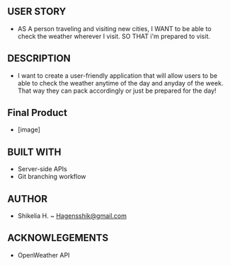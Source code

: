 ## USER STORY

- AS A person traveling and visiting new cities, I WANT to be able to check the weather wherever I visit. SO THAT i'm prepared to visit.

## DESCRIPTION

- I want to create a user-friendly application that will allow users to be able to check the weather anytime of the day and anyday of the week. That way they can pack accordingly or just be prepared for the day!

## Final Product

- [image]

## BUILT WITH

- Server-side APIs
- Git branching workflow

## AUTHOR

- Shikelia H. ~ Hagensshik@gmail.com

## ACKNOWLEGEMENTS

- OpenWeather API
